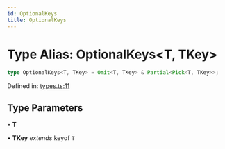 ```yaml
---
id: OptionalKeys
title: OptionalKeys
---
```


<!-- DO NOT EDIT: this page is autogenerated from the type comments -->

# Type Alias: OptionalKeys\<T, TKey\>

```ts
type OptionalKeys<T, TKey> = Omit<T, TKey> & Partial<Pick<T, TKey>>;
```

Defined in: [types.ts:11](https://github.com/TanStack/pacer/blob/main/packages/pacer/src/types.ts#L11)

## Type Parameters

• **T**

• **TKey** *extends* keyof `T`

